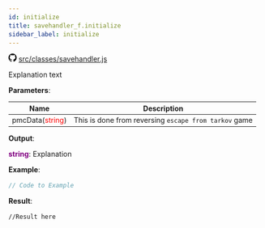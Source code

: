 ```yaml
---
id: initialize
title: savehandler_f.initialize
sidebar_label: initialize
---
```

![](/img/github.png) [src/classes/savehandler.js](https://github.com/TrustedSourceLeaks/LeakedServer/blob/master/src/classes/savehandler.js#L3)

Explanation text

**Parameters**:

Name  |   Description 
----------- |   -----------
pmcData(<font color="red">string</font>)  |   This is done from reversing `escape from tarkov` game


**Output**:

**<font color="purple">string</font>**: Explanation


**Example**:
```js
// Code to Example
```

**Result**:
```
//Result here
```